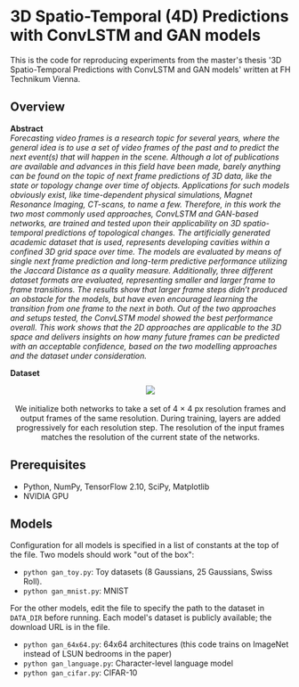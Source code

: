 3D Spatio-Temporal (4D) Predictions with ConvLSTM and GAN models
=====================================
This is the code for reproducing experiments from the master's thesis '3D Spatio-Temporal Predictions with ConvLSTM and GAN models' written at FH Technikum Vienna.

## Overview
__Abstract__<br>
*Forecasting video frames is a research topic for several years, where the general idea is to
use a set of video frames of the past and to predict the next event(s) that will happen in the
scene. Although a lot of publications are available and advances in this field have been made,
barely anything can be found on the topic of next frame predictions of 3D data, like the state
or topology change over time of objects. Applications for such models obviously exist, like
time-dependent physical simulations, Magnet Resonance Imaging, CT-scans, to name a few.
Therefore, in this work the two most commonly used approaches, ConvLSTM and GAN-based
networks, are trained and tested upon their applicability on 3D spatio-temporal predictions of
topological changes. The artificially generated academic dataset that is used, represents developing
cavities within a confined 3D grid space over time. The models are evaluated by means of
single next frame prediction and long-term predictive performance utilizing the Jaccard Distance
as a quality measure. Additionally, three different dataset formats are evaluated, representing
smaller and larger frame to frame transitions. The results show that larger frame steps didn’t
produced an obstacle for the models, but have even encouraged learning the transition from
one frame to the next in both. Out of the two approaches and setups tested, the ConvLSTM
model showed the best performance overall. This work shows that the 2D approaches are
applicable to the 3D space and delivers insights on how many future frames can be predicted
with an acceptable confidence, based on the two modelling approaches and the dataset under
consideration.*

__Dataset__<br>
<p align="center">
  <img src="imgsrc/FutureGAN_Framework.png">
  <br><br>
  We initialize both networks to take a set of 4 × 4 px resolution frames and output frames of the same resolution.
  During training, layers are added progressively for each resolution step. The resolution of the input frames matches the resolution of the current state of the networks.
</p>

## Prerequisites

- Python, NumPy, TensorFlow 2.10, SciPy, Matplotlib
- NVIDIA GPU

## Models

Configuration for all models is specified in a list of constants at the top of
the file. Two models should work "out of the box":

- `python gan_toy.py`: Toy datasets (8 Gaussians, 25 Gaussians, Swiss Roll). 
- `python gan_mnist.py`: MNIST

For the other models, edit the file to specify the path to the dataset in
`DATA_DIR` before running. Each model's dataset is publicly available; the
download URL is in the file.

- `python gan_64x64.py`: 64x64 architectures (this code trains on ImageNet instead of LSUN bedrooms in the paper)
- `python gan_language.py`: Character-level language model
- `python gan_cifar.py`: CIFAR-10
